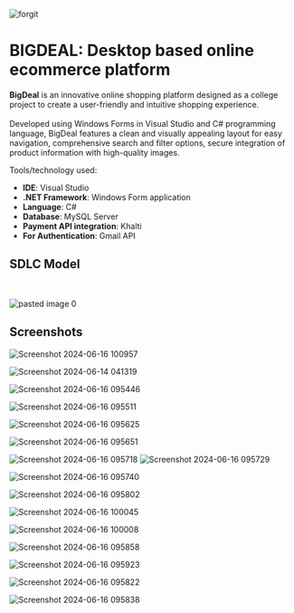 ![forgit](https://github.com/sanjeevRae/wfdbig_v1/assets/153409046/3980f8e0-7909-4b11-9f73-09d18d134cf6)
# BIGDEAL: Desktop based online ecommerce platform
**BigDeal**  is an innovative online shopping platform designed as a college project to create a user-friendly and intuitive shopping experience.<br><br>
Developed using Windows Forms in Visual Studio and C# programming language, BigDeal features a clean and visually appealing layout for easy navigation, comprehensive search and filter options, secure integration of product information with high-quality images.<br> 

Tools/technology used:<br>
  - **IDE**: Visual Studio
  - **.NET Framework**: Windows Form application
  - **Language**: C#
  - **Database**: MySQL Server
  - **Payment API integration**: Khalti
  - **For Authentication**: Gmail API

## SDLC Model
<br>

![pasted image 0](https://github.com/sanjeevRae/wfdbig_v1/assets/153409046/95e72e59-c74a-4d64-b7b5-cbc20f17b1ed)
<br>
## Screenshots

![Screenshot 2024-06-16 100957](https://github.com/sanjeevRae/wfdbig_v1/assets/153409046/9a8dbe0e-ac59-442a-b9fd-4462ac73ee49)

![Screenshot 2024-06-14 041319](https://github.com/sanjeevRae/wfdbig_v1/assets/153409046/82ae61aa-2841-4898-8efd-0ce7618ea440)

![Screenshot 2024-06-16 095446](https://github.com/sanjeevRae/wfdbig_v1/assets/153409046/b97d2fb5-d25f-42a5-8b85-db4fdf24bb7e)

![Screenshot 2024-06-16 095511](https://github.com/sanjeevRae/wfdbig_v1/assets/153409046/fcf6e07a-eefb-4bf9-acab-f1dc44514017)

![Screenshot 2024-06-16 095625](https://github.com/sanjeevRae/wfdbig_v1/assets/153409046/62273975-4757-4b8f-8cba-1dc9339707af)

![Screenshot 2024-06-16 095651](https://github.com/sanjeevRae/wfdbig_v1/assets/153409046/278822ba-bfbe-4067-bbac-505fd038e724)

![Screenshot 2024-06-16 095718](https://github.com/sanjeevRae/wfdbig_v1/assets/153409046/5603d7e9-45ee-43dc-b09a-5157cfa2ddf5)
![Screenshot 2024-06-16 095729](https://github.com/sanjeevRae/wfdbig_v1/assets/153409046/8b686f6e-a0cd-4c1b-a8fd-5788b0d39891)

![Screenshot 2024-06-16 095740](https://github.com/sanjeevRae/wfdbig_v1/assets/153409046/56b5f533-c17c-48a6-8247-31d8d10274a4)

![Screenshot 2024-06-16 095802](https://github.com/sanjeevRae/wfdbig_v1/assets/153409046/4d7abaeb-cb49-48c5-9ee2-e3eb0687c2e3)

![Screenshot 2024-06-16 100045](https://github.com/sanjeevRae/wfdbig_v1/assets/153409046/be37a6c3-89cc-4003-9a78-efe977d1256b)

![Screenshot 2024-06-16 100008](https://github.com/sanjeevRae/wfdbig_v1/assets/153409046/ac56fb17-a74a-4927-99e1-7e404c08f530)

![Screenshot 2024-06-16 095858](https://github.com/sanjeevRae/wfdbig_v1/assets/153409046/fbfd2a9c-11ac-4510-8fcb-ba32d2f10791)

![Screenshot 2024-06-16 095923](https://github.com/sanjeevRae/wfdbig_v1/assets/153409046/38167b02-c479-4de7-b153-69c9258d3040)

![Screenshot 2024-06-16 095822](https://github.com/sanjeevRae/wfdbig_v1/assets/153409046/3f87e383-5b92-4eae-9a7b-75b8237b49d8)

![Screenshot 2024-06-16 095838](https://github.com/sanjeevRae/wfdbig_v1/assets/153409046/c1e2d7f1-1f8e-48a1-880b-d797c4b485e5)




